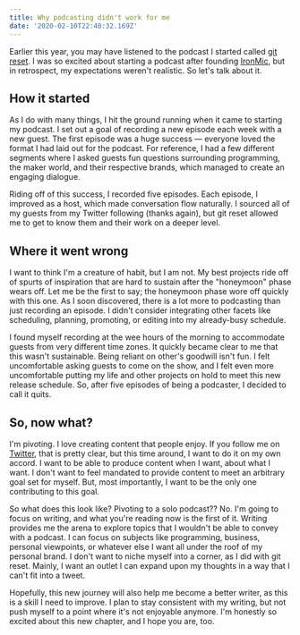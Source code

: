 ```yaml
---
title: Why podcasting didn't work for me
date: '2020-02-10T22:40:32.169Z'
---
```


Earlier this year, you may have listened to the podcast I started called [git reset](https://gitreset.com). I was so excited about starting a podcast after founding [IronMic](https://ironmic.fm), but in retrospect, my expectations weren't realistic. So let's talk about it.

## How it started

As I do with many things, I hit the ground running when it came to starting my podcast. I set out a goal of recording a new episode each week with a new guest. The first episode was a huge success — everyone loved the format I had laid out for the podcast. For reference, I had a few different segments where I asked guests fun questions surrounding programming, the maker world, and their respective brands, which managed to create an engaging dialogue.

Riding off of this success, I recorded five episodes. Each episode, I improved as a host, which made conversation flow naturally. I sourced all of my guests from my Twitter following (thanks again), but git reset allowed me to get to know them and their work on a deeper level.

## Where it went wrong

I want to think I'm a creature of habit, but I am not. My best projects ride off of spurts of inspiration that are hard to sustain after the "honeymoon" phase wears off. Let me be the first to say; the honeymoon phase wore off quickly with this one. As I soon discovered, there is a lot more to podcasting than just recording an episode. I didn't consider integrating other facets like scheduling, planning, promoting, or editing into my already-busy schedule.

I found myself recording at the wee hours of the morning to accommodate guests from very different time zones. It quickly became clear to me that this wasn't sustainable. Being reliant on other's goodwill isn't fun. I felt uncomfortable asking guests to come on the show, and I felt even more uncomfortable putting my life and other projects on hold to meet this new release schedule. So, after five episodes of being a podcaster, I decided to call it quits.

## So, now what?

I'm pivoting. I love creating content that people enjoy. If you follow me on [Twitter](https://twitter.com/kpmdev), that is pretty clear, but this time around, I want to do it on my own accord. I want to be able to produce content when I want, about what I want. I don't want to feel mandated to provide content to meet an arbitrary goal set for myself. But, most importantly, I want to be the only one contributing to this goal.

So what does this look like? Pivoting to a solo podcast?? No. I'm going to focus on writing, and what you're reading now is the first of it. Writing provides me the arena to explore topics that I wouldn't be able to convey with a podcast. I can focus on subjects like programming, business, personal viewpoints, or whatever else I want all under the roof of my personal brand. I don't want to niche myself into a corner, as I did with git reset. Mainly, I want an outlet I can expand upon my thoughts in a way that I can't fit into a tweet.

Hopefully, this new journey will also help me become a better writer, as this is a skill I need to improve. I plan to stay consistent with my writing, but not push myself to a point where it's not enjoyable anymore. I'm honestly so excited about this new chapter, and I hope you are, too.
